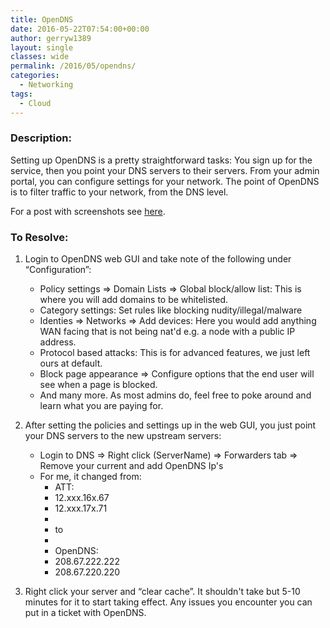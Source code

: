 ```yaml
---
title: OpenDNS
date: 2016-05-22T07:54:00+00:00
author: gerryw1389
layout: single
classes: wide
permalink: /2016/05/opendns/
categories:
  - Networking
tags:
  - Cloud
---
```

<!--more-->

### Description:

Setting up OpenDNS is a pretty straightforward tasks: You sign up for the service, then you point your DNS servers to their servers. From your admin portal, you can configure settings for your network. The point of OpenDNS is to filter traffic to your network, from the DNS level.

For a post with screenshots see [here](https://automationadmin.com/2017/07/opendns-config/).

### To Resolve:

1. Login to OpenDNS web GUI and take note of the following under &#8220;Configuration&#8221;:

   - Policy settings => Domain Lists => Global block/allow list: This is where you will add domains to be whitelisted.
   - Category settings: Set rules like blocking nudity/illegal/malware  
   - Identies => Networks => Add devices: Here you would add anything WAN facing that is not being nat'd e.g. a node with a public IP address.  
   - Protocol based attacks: This is for advanced features, we just left ours at default.  
   - Block page appearance => Configure options that the end user will see when a page is blocked.  
   - And many more. As most admins do, feel free to poke around and learn what you are paying for.

2. After setting the policies and settings up in the web GUI, you just point your DNS servers to the new upstream servers:

   - Login to DNS => Right click (ServerName) => Forwarders tab => Remove your current and add OpenDNS Ip's
   - For me, it changed from:
     - ATT:  
     - 12.xxx.16x.67  
     - 12.xxx.17x.71
     - 
     - to
     - 
     - OpenDNS:  
     - 208.67.222.222  
     - 208.67.220.220

3. Right click your server and &#8220;clear cache&#8221;. It shouldn't take but 5-10 minutes for it to start taking effect. Any issues you encounter you can put in a ticket with OpenDNS.